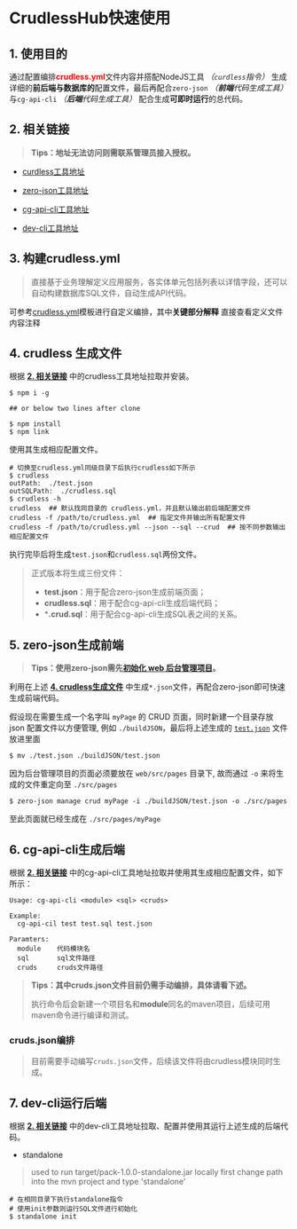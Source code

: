 # CrudlessHub快速使用

## 1. 使用目的

通过配置编排<span style="color:red;font-weight:bold">crudless.yml</span>文件内容并搭配NodeJS工具 *（`curdless`指令）*  生成详细的**前后端与数据库的**配置文件，最后再配合`zero-json` *（**前端**代码生成工具）* 与`cg-api-cli` *（**后端**代码生成工具）* 配合生成**可即时运行**的总代码。

## 2. 相关链接

>**Tips：地址无法访问则需联系管理员接入授权。**

- [curdless工具地址](https://github.com/kequandian/hub.crudless.zerocode)

- [zero-json工具地址](https://github.com/kequandian/zero-json)

- [cg-api-cli工具地址](https://github.com/zelejs/cg-api-cli)
- [dev-cli工具地址](https://github.com/kequandian/dev-cli)

## 3. 构建crudless.yml

>直接基于业务理解定义应用服务，各实体单元包括列表以详情字段，还可以自动构建数据库SQL文件，自动生成API代码。

可参考[crudless.yml](https://github.com/kequandian/hub.crudless.zerocode/blob/master/crudless.yml)模板进行自定义编排，其中**关键部分解释** 直接查看定义文件内容注释

## 4. crudless 生成文件

根据 <u>**2. 相关链接**</u> 中的crudless工具地址拉取并安装。
```shell
$ npm i -g 

## or below two lines after clone

$ npm install
$ npm link
```
使用其生成相应配置文件。

```shell
# 切换至crudless.yml同级目录下后执行crudless如下所示
$ crudless  
outPath:  ./test.json
outSQLPath:  ./crudless.sql
$ crudless -h
crudless  ## 默认找同目录的 crudless.yml，并且默认输出前后端配置文件
crudless -f /path/to/crudless.yml  ## 指定文件并输出所有配置文件
crudless -f /path/to/crudless.yml --json --sql --crud  ## 按不同参数输出相应配置文件
```

执行完毕后将生成`test.json`和`crudless.sql`两份文件。

>正式版本将生成三份文件：
>
>- **test.json**：用于配合zero-json生成前端页面；
>- **crudless.sql**：用于配合cg-api-cli生成后端代码；
>- ***.crud.sql**：用于配合cg-api-cli生成SQL表之间的关系。

## 5. zero-json生成前端

>**Tips：使用zero-json需先[初始化 web 后台管理项目](https://github.com/kequandian/zero-json/blob/master/doc/README.md)。**

利用在上述 <u>**4. crudless生成文件**</u> 中生成`*.json`文件，再配合zero-json即可快速生成前端代码。

假设现在需要生成一个名字叫 `myPage` 的 CRUD 页面，同时新建一个目录存放 json 配置文件以方便管理, 例如 `./buildJSON`，最后将上述生成的 [`test.json`](https://github.com/kequandian/zero-json/blob/master/doc/build.json.md) 文件放进里面

```
$ mv ./test.json ./buildJSON/test.json
```

因为后台管理项目的页面必须要放在 `web/src/pages` 目录下, 故而通过 `-o` 来将生成的文件重定向至 `./src/pages`

```
$ zero-json manage crud myPage -i ./buildJSON/test.json -o ./src/pages
```

至此页面就已经生成在 `./src/pages/myPage`

## 6. cg-api-cli生成后端

根据 <u>**2. 相关链接**</u> 中的cg-api-cli工具地址拉取并使用其生成相应配置文件，如下所示：

```
Usage: cg-api-cli <module> <sql> <cruds>

Example:
  cg-api-cil test test.sql test.json

Paramters:
  module	代码模块名
  sql		sql文件路径
  cruds		cruds文件路径
```

> **Tips：其中cruds.json文件目前仍需手动编排，具体请看下述。**
>
> 执行命令后会新建一个项目名和**module**同名的maven项目，后续可用maven命令进行编译和测试。

### cruds.json编排

>目前需要手动编写`cruds.json`文件，后续该文件将由crudless模块同时生成。

## 7. dev-cli运行后端

根据 <u>**2. 相关链接**</u> 中的dev-cli工具地址拉取、配置并使用其运行上述生成的后端代码。

- standalone

> used to run target/pack-1.0.0-standalone.jar locally first change path into the mvn project and type 'standalone'

```shell
# 在相同目录下执行standalone指令
# 使用init参数则运行SQL文件进行初始化
$ standalone init
```

